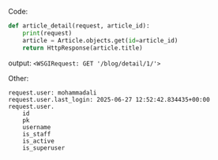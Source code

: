 Code:
```Python
def article_detail(request, article_id):
    print(request)
    article = Article.objects.get(id=article_id)
    return HttpResponse(article.title)
```
output:
`<WSGIRequest: GET '/blog/detail/1/'>`

Other:
```Info
request.user: mohammadali
request.user.last_login: 2025-06-27 12:52:42.834435+00:00
request.user.
	id
    pk
    username
    is_staff
    is_active
    is_superuser
```



